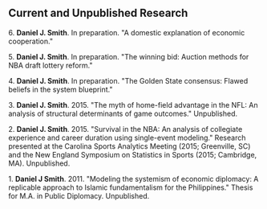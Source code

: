## Current and Unpublished Research

6\. **Daniel J. Smith**. In preparation. "A domestic explanation of economic cooperation."

5\. **Daniel J. Smith**. In preparation. "The winning bid: Auction methods for NBA draft lottery reform."

4\. **Daniel J. Smith**. In preparation. "The Golden State consensus: Flawed beliefs in the system blueprint."

3\. **Daniel J. Smith**. 2015. "The myth of home-field advantage in the NFL: An analysis of structural determinants of game outcomes." Unpublished.

2\. **Daniel J. Smith**. 2015. "Survival in the NBA: An analysis of collegiate experience and career duration using single-event modeling." Research presented at the Carolina Sports Analytics Meeting (2015; Greenville, SC) and the New England Symposium on Statistics in Sports (2015; Cambridge, MA). Unpublished.

1\. **Daniel J Smith**. 2011. "Modeling the systemism of economic diplomacy: A replicable approach to Islamic fundamentalism for the Philippines." Thesis for M.A. in Public Diplomacy. Unpublished.
